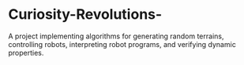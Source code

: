 # Curiosity-Revolutions-
A project implementing algorithms for generating random terrains, controlling robots, interpreting robot programs, and verifying dynamic properties.
